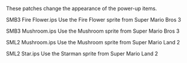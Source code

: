 These patches change the appearance of the power-up items.

SMB3 Fire Flower.ips
Use the Fire Flower sprite from Super Mario Bros 3

SMB3 Mushroom.ips
Use the Mushroom sprite from Super Mario Bros 3

SML2 Mushroom.ips
Use the Mushroom sprite from Super Mario Land 2

SML2 Star.ips
Use the Starman sprite from Super Mario Land 2
